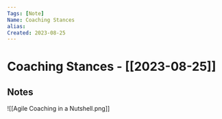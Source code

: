 ```yaml
---
Tags: [Note]
Name: Coaching Stances
alias: 
Created: 2023-08-25
---
```

# Coaching Stances - [[2023-08-25]]
## Notes

![[Agile Coaching in a Nutshell.png]]
